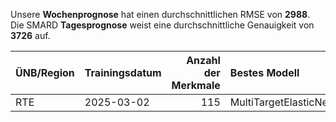 
Unsere __Wochenprognose__ hat einen durchschnittlichen RMSE von __2988__.  
Die SMARD __Tagesprognose__ weist eine durchschnittliche Genauigkeit von __3726__ auf.
    
| ÜNB/Region   | Trainingsdatum   |   Anzahl der Merkmale | Bestes Modell         |   RMSE |   TSO RMSE |
|:-------------|:-----------------|----------------------:|:----------------------|-------:|-----------:|
| RTE          | 2025-03-02       |                   115 | MultiTargetElasticNet |   2988 |       3726 |